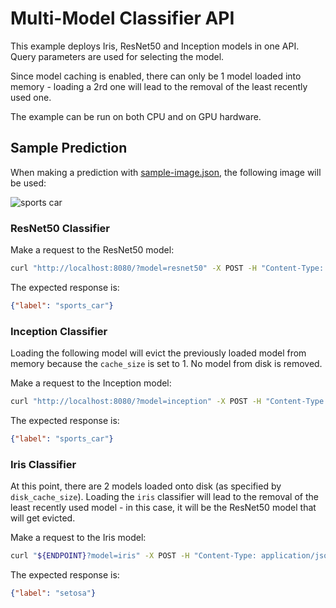 # Multi-Model Classifier API

This example deploys Iris, ResNet50 and Inception models in one API. Query parameters are used for selecting the model.

Since model caching is enabled, there can only be 1 model loaded into memory - loading a 2rd one will lead to the removal of the least recently used one.

The example can be run on both CPU and on GPU hardware.

## Sample Prediction

When making a prediction with [sample-image.json](sample-image.json), the following image will be used:

![sports car](https://i.imgur.com/zovGIKD.png)

### ResNet50 Classifier

Make a request to the ResNet50 model:

```bash
curl "http://localhost:8080/?model=resnet50" -X POST -H "Content-Type: application/json" -d @sample-image.json
```

The expected response is:

```json
{"label": "sports_car"}
```

### Inception Classifier

Loading the following model will evict the previously loaded model from memory because the `cache_size` is set to 1. No model from disk is removed.

Make a request to the Inception model:

```bash
curl "http://localhost:8080/?model=inception" -X POST -H "Content-Type: application/json" -d @sample-image.json
```

The expected response is:

```json
{"label": "sports_car"}
```

### Iris Classifier

At this point, there are 2 models loaded onto disk (as specified by `disk_cache_size`). Loading the `iris` classifier will lead to the removal of the least recently used model - in this case, it will be the ResNet50 model that will get evicted.

Make a request to the Iris model:

```bash
curl "${ENDPOINT}?model=iris" -X POST -H "Content-Type: application/json" -d @sample-iris.json
```

The expected response is:

```json
{"label": "setosa"}
```
